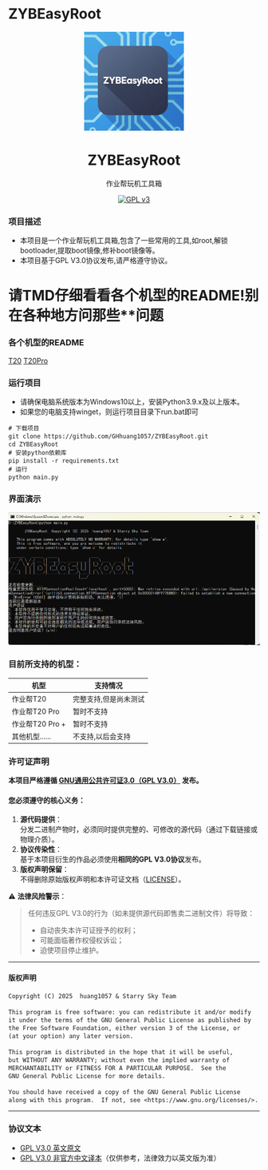 # ZYBEasyRoot
<div align="center">
  <img src="icon.png" width="200" alt="ZYBEasyRoot Logo">
  <h1>ZYBEasyRoot</h1>
  <p>作业帮玩机工具箱</p>
  <a href="https://www.gnu.org/licenses/gpl-3.0">
    <img src="https://img.shields.io/badge/License-GPLv3-blue.svg" alt="GPL v3">
  </a>
</div>

### 项目描述
* 本项目是一个作业帮玩机工具箱,包含了一些常用的工具,如root,解锁bootloader,提取boot镜像,修补boot镜像等。
* 本项目基于GPL V3.0协议发布,请严格遵守协议。

# 请TMD仔细看看各个机型的README!别在各种地方问那些**问题
### 各个机型的README
[T20](T20_README.md)
[T20Pro](T20Pro_README.md)

### 运行项目
* 请确保电脑系统版本为Windows10以上，安装Python3.9.x及以上版本。
* 如果您的电脑支持winget，则运行项目目录下run.bat即可
~~~
# 下载项目
git clone https://github.com/GHhuang1057/ZYBEasyRoot.git
cd ZYBEasyRoot
# 安装python依赖库
pip install -r requirements.txt
# 运行
python main.py
~~~



### 界面演示
![界面演示](example.png)

### 目前所支持的机型：
| 机型 | 支持情况 |
| --- | --- |
| 作业帮T20 | 完整支持,但是尚未测试 |
| 作业帮T20 Pro | 暂时不支持 |
| 作业帮T20 Pro + | 暂时不支持 |
| 其他机型...... | 不支持,以后会支持 |

### 许可证声明  
**本项目严格遵循 [GNU通用公共许可证3.0（GPL V3.0）](https://www.gnu.org/licenses/gpl-3.0.en.html) 发布。**  

#### 您必须遵守的核心义务：  
1. **源代码提供**：  
   分发二进制产物时，必须同时提供完整的、可修改的源代码（通过下载链接或物理介质）。  
2. **协议传染性**：  
   基于本项目衍生的作品必须使用**相同的GPL V3.0协议**发布。  
3. **版权声明保留**：  
   不得删除原始版权声明和本许可证文档（[LICENSE](LICENSE)）。  

⚠️ **法律风险警示**：  
> 任何违反GPL V3.0的行为（如未提供源代码即售卖二进制文件）将导致：  
> - 自动丧失本许可证授予的权利；  
> - 可能面临著作权侵权诉讼；  
> - 迫使项目停止维护。  

---
#### 版权声明
~~~
Copyright (C) 2025  huang1057 & Starry Sky Team

This program is free software: you can redistribute it and/or modify
it under the terms of the GNU General Public License as published by
the Free Software Foundation, either version 3 of the License, or
(at your option) any later version.

This program is distributed in the hope that it will be useful,
but WITHOUT ANY WARRANTY; without even the implied warranty of
MERCHANTABILITY or FITNESS FOR A PARTICULAR PURPOSE.  See the
GNU General Public License for more details.

You should have received a copy of the GNU General Public License
along with this program.  If not, see <https://www.gnu.org/licenses/>.
~~~
---
### 协议文本  
- [GPL V3.0 英文原文](https://www.gnu.org/licenses/gpl-3.0.en.html)  
- [GPL V3.0 非官方中文译本](https://www.gnu.org/licenses/gpl-3.0.zh-cn.html)（仅供参考，法律效力以英文版为准）